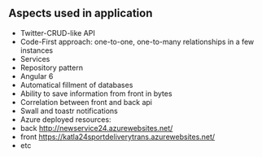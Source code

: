 ## Aspects used in application

- Twitter-CRUD-like API
- Code-First approach: one-to-one, one-to-many relationships in a few instances
- Services
- Repository pattern
- Angular 6
- Automatical fillment of databases
- Ability to save information from front in bytes
- Correlation between front and back api
- Swall and toastr notifications
- Azure deployed resources: 
- back http://newservice24.azurewebsites.net/
- front https://katla24sportdeliverytrans.azurewebsites.net/
- etc
